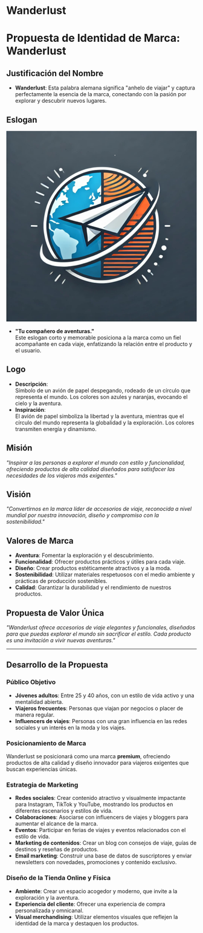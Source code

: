 # Wanderlust

# Propuesta de Identidad de Marca: **Wanderlust**

## Justificación del Nombre
- **Wanderlust**: Esta palabra alemana significa "anhelo de viajar" y captura perfectamente la esencia de la marca, conectando con la pasión por explorar y descubrir nuevos lugares.

## Eslogan

![Logo Wanderlust](https://github.com/didiercomasingenieria/Wanderlust/blob/main/LogoSimbolo%20Sesion%2026.jpg?raw=true)


- **"Tu compañero de aventuras."**  
  Este eslogan corto y memorable posiciona a la marca como un fiel acompañante en cada viaje, enfatizando la relación entre el producto y el usuario.

## Logo
- **Descripción**:  
  Símbolo de un avión de papel despegando, rodeado de un círculo que representa el mundo. Los colores son azules y naranjas, evocando el cielo y la aventura.
- **Inspiración**:  
  El avión de papel simboliza la libertad y la aventura, mientras que el círculo del mundo representa la globalidad y la exploración. Los colores transmiten energía y dinamismo.

## Misión
*"Inspirar a las personas a explorar el mundo con estilo y funcionalidad, ofreciendo productos de alta calidad diseñados para satisfacer las necesidades de los viajeros más exigentes."*

## Visión
*"Convertirnos en la marca líder de accesorios de viaje, reconocida a nivel mundial por nuestra innovación, diseño y compromiso con la sostenibilidad."*

## Valores de Marca
- **Aventura**: Fomentar la exploración y el descubrimiento.  
- **Funcionalidad**: Ofrecer productos prácticos y útiles para cada viaje.  
- **Diseño**: Crear productos estéticamente atractivos y a la moda.  
- **Sostenibilidad**: Utilizar materiales respetuosos con el medio ambiente y prácticas de producción sostenibles.  
- **Calidad**: Garantizar la durabilidad y el rendimiento de nuestros productos.  

## Propuesta de Valor Única
*"Wanderlust ofrece accesorios de viaje elegantes y funcionales, diseñados para que puedas explorar el mundo sin sacrificar el estilo. Cada producto es una invitación a vivir nuevas aventuras."*

---

## Desarrollo de la Propuesta

### Público Objetivo
- **Jóvenes adultos**: Entre 25 y 40 años, con un estilo de vida activo y una mentalidad abierta.  
- **Viajeros frecuentes**: Personas que viajan por negocios o placer de manera regular.  
- **Influencers de viajes**: Personas con una gran influencia en las redes sociales y un interés en la moda y los viajes.  

### Posicionamiento de Marca
Wanderlust se posicionará como una marca **premium**, ofreciendo productos de alta calidad y diseño innovador para viajeros exigentes que buscan experiencias únicas.

### Estrategia de Marketing
- **Redes sociales**: Crear contenido atractivo y visualmente impactante para Instagram, TikTok y YouTube, mostrando los productos en diferentes escenarios y estilos de vida.  
- **Colaboraciones**: Asociarse con influencers de viajes y bloggers para aumentar el alcance de la marca.  
- **Eventos**: Participar en ferias de viajes y eventos relacionados con el estilo de vida.  
- **Marketing de contenidos**: Crear un blog con consejos de viaje, guías de destinos y reseñas de productos.  
- **Email marketing**: Construir una base de datos de suscriptores y enviar newsletters con novedades, promociones y contenido exclusivo.  

### Diseño de la Tienda Online y Física
- **Ambiente**: Crear un espacio acogedor y moderno, que invite a la exploración y la aventura.  
- **Experiencia del cliente**: Ofrecer una experiencia de compra personalizada y omnicanal.  
- **Visual merchandising**: Utilizar elementos visuales que reflejen la identidad de la marca y destaquen los productos.  
